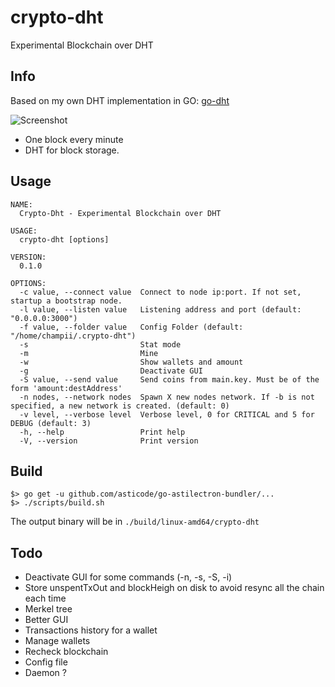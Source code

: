 # crypto-dht
Experimental Blockchain over DHT

## Info

Based on my own DHT implementation in GO: [go-dht](https://github.com/champii/go-dht)

![Screenshot](https://github.com/champii/crypto-dht/raw/master/screenshot.png "Screenshot")

- One block every minute
- DHT for block storage.

## Usage

```
NAME:
  Crypto-Dht - Experimental Blockchain over DHT

USAGE:
  crypto-dht [options]

VERSION:
  0.1.0

OPTIONS:
  -c value, --connect value  Connect to node ip:port. If not set, startup a bootstrap node.
  -l value, --listen value   Listening address and port (default: "0.0.0.0:3000")
  -f value, --folder value   Config Folder (default: "/home/champii/.crypto-dht")
  -s                         Stat mode
  -m                         Mine
  -w                         Show wallets and amount
  -g                         Deactivate GUI
  -S value, --send value     Send coins from main.key. Must be of the form 'amount:destAddress'
  -n nodes, --network nodes  Spawn X new nodes network. If -b is not specified, a new network is created. (default: 0)
  -v level, --verbose level  Verbose level, 0 for CRITICAL and 5 for DEBUG (default: 3)
  -h, --help                 Print help
  -V, --version              Print version
```

## Build

```
$> go get -u github.com/asticode/go-astilectron-bundler/...
$> ./scripts/build.sh
```

The output binary will be in `./build/linux-amd64/crypto-dht`

## Todo

- Deactivate GUI for some commands (-n, -s, -S, -i)
- Store unspentTxOut and blockHeigh on disk to avoid resync all the chain each time
- Merkel tree
- Better GUI
- Transactions history for a wallet
- Manage wallets
- Recheck blockchain
- Config file
- Daemon ?
